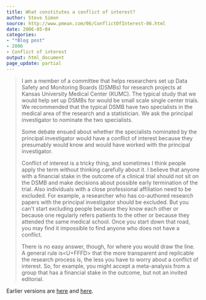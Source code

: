 ```yaml
---
title: What constitutes a conflict of interest?
author: Steve Simon
source: http://www.pmean.com/06/ConflictOfInterest-06.html
date: 2006-05-04
categories:
- "*Blog post"
- 2006
- Conflict of interest
output: html_document
page_update: partial
---
```


> I am a member of a committee that helps researchers set up Data Safety
> and Monitoring Boards (DSMBs) for research projects at Kansas
> University Medical Center (KUMC). The typical study that we would help
> set up DSMBs for would be small scale single center trials. We
> recommended that the typical DSMB have two specialists in the medical
> area of the research and a statistician. We ask the principal
> investigator to nominate the two specialists.
>
> Some debate ensued about whether the specialists nominated by the
> principal investigator would have a conflict of interest because they
> presumably would know and would have worked with the principal
> investigator.
>
> Conflict of interest is a tricky thing, and sometimes I think people
> apply the term without thinking carefully about it. I believe that
> anyone with a financial stake in the outcome of a clinical trial
> should not sit on the DSMB and make decisions about possible early
> termination of the trial. Also individuals with a close professional
> affiliation need to be excluded. For example, a researcher who has
> co-authored research papers with the principal investigator should be
> excluded. But you can't start excluding people because they know each
> other or because one regularly refers patients to the other or because
> they attended the same medical school. Once you start down that road,
> you may find it impossible to find anyone who does not have a
> conflict.
>
> There is no easy answer, though, for where you would draw the line. A
> general rule is<U+FFFD> that the more transparent and replicable the research
> process is, the less you have to worry about a conflict of interest.
> So, for example, you might accept a meta-analysis from a group that
> has a financial stake in the outcome, but not an invited editorial.

Earlier versions are [here][sim1] and [here][sim2].

[sim1]: http://www.pmean.com/06/ConflictOfInterest-06.html
[sim2]: http://new.pmean.com/ConflictOfInterest-06/

